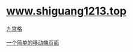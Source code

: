 # www.shiguang1213.top
<a href="box.html">九宫格</a>
<br /><br />
<a href="webpage.html">一个简单的移动端页面</a>
